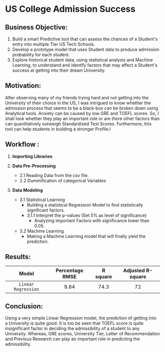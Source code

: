 # US College Admission Success

## Business Objective:

   1. Build a smart Predictive tool that can assess the chances of a Student's entry into multiple Tier US Tech Schools.
   2. Develop a prototype model that uses Student data to produce admission probability for each student.
   3. Explore historical student data, using statistical analysis and Machine Learning, to understand and identify factors that may affect a Student's success at getting into their dream University.


## Motivation:

After observing many of my friends trying hard and not getting into the University of their choice in the US, I was intrigued to know whether the admission process that seems to be a black-box can be broken down using Analytical tools. Anxiety can be caused by low GRE and TOEFL scores. So, I shall look whether they play an important role or are there other factors than can quantitatively outweigh Standardized Test Scores. Furthermore, this tool can help students in building a stronger Profile.l
 

## Workflow :

   1. **Importing Libraries**
      
   2. **Data Pre-Processing**
        - 2.1 Reading Data from the csv file.
        - 2.2 Dummification of categorical Variables

   3. **Data Modeling**
        - 3.1 Statistical Learning
            - Building a statistical Regression Model to find statistically significant factors.
            - 3.1.1 Interpret the p-values (Set 5% as level of significance) 
                 - Analyzing important Factors with significance lower than 0.05.
        - 3.2 Machine Learning
            - Making a Machine Learning model that will finally yield the prediction.
  
## Results:

|    **Model**     |    **Percentage RMSE**    | **R square**   | **Adjusted R-square**|
|:------------:|:-----------------------------:|:----------------------:|:----------------------:|
| `Linear Regression`| 9.84 |74.3|72|

## Conclusion:

Using a very simple Linear Regression model, the prediction of getting into a University is quite good. It is too be seen that TOEFL score is quite insignificant factor in deciding the admissibility of a student to any University. Whereas, GRE scores, University Tier, Letter of Recommendation and Previous Research can play an important role in predicting the admissibility.
    
